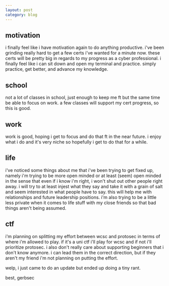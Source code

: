 ```yaml
---
layout: post
category: blog
---
```


## motivation

i finally feel like i have motivation again to do anything productive. i've been grinding really hard to get a few certs i've wanted for a minute now.
these certs will be pretty big in regards to my progress as a cyber professional. i finally feel like i can sit down and open my terminal and practice. simply practice, get better, and advance my knowledge.

## school

not a lot of classes in school, just enough to keep me ft but the same time be able to focus on work. a few classes will support my cert progress, so this is good.

## work 

work is good, hoping i get to focus and do that ft in the near future. i enjoy what i do and it's very niche so hopefully i get to do that for a while.

## life

i've noticed some things about me that i've been trying to get fixed up, namely i'm trying to be more open minded or at least (seem) open minded in the sense that even if i know i'm right, i won't shut out other people right away.
i will try to at least injest what they say and take it with a grain of salt and seem interested in what people have to say. this will help me with relationships and future leadership positions. i'm also trying to be a little less private
when it comes to life stuff with my close friends so that bad things aren't being assumed. 

## ctf

i'm planning on splitting my effort between wcsc and protosec in terms of where i'm allowed to play. if it's a uni ctf i'll play for wcsc and if not i'll prioritize protosec.
i also don't really care about supporting beginners that i don't know anymore. i can lead them in the correct direction, but if they aren't my friend i'm not planning on putting the effort. 


welp, i just came to do an update but ended up doing a tiny rant.

best, gerbsec

